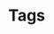 # Tags

<div id='redoc-container'>
</div>
<script>
    (function() {
        Redoc.init('../../_static/api/tag_manager_authorized_api_tags.json', {}, document.getElementById('redoc-container'), () => {window.prepareRedocMenu ? window.prepareRedocMenu() : setTimeout(()=>{window.prepareRedocMenu()}, 2000)});
    })();
</script>
